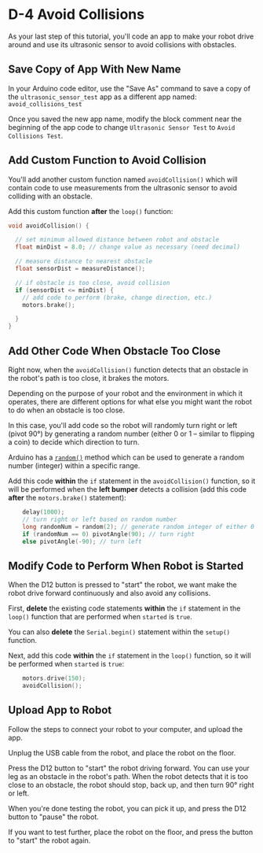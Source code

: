 # D-4 Avoid Collisions

As your last step of this tutorial, you'll code an app to make your robot drive around and use its ultrasonic sensor to avoid collisions with obstacles.

## Save Copy of App With New Name <a id="save-copy-of-app-with-new-name"></a>

In your Arduino code editor, use the "Save As" command to save a copy of the `ultrasonic_sensor_test` app as a different app named: `avoid_collisions_test`

Once you saved the new app name, modify the block comment near the beginning of the app code to change `Ultrasonic Sensor Test` to `Avoid Collisions Test`.

## Add Custom Function to Avoid Collision

You'll add another custom function named `avoidCollision()` which will contain code to use measurements from the ultrasonic sensor to avoid colliding with an obstacle.

Add this custom function **after** the `loop()` function:

```cpp
void avoidCollision() {

  // set minimum allowed distance between robot and obstacle
  float minDist = 8.0; // change value as necessary (need decimal)

  // measure distance to nearest obstacle
  float sensorDist = measureDistance();

  // if obstacle is too close, avoid collision
  if (sensorDist <= minDist) {
    // add code to perform (brake, change direction, etc.)
    motors.brake();

  }
}
```

## Add Other Code When Obstacle Too Close

Right now, when the `avoidCollision()` function detects that an obstacle in the robot's path is too close, it brakes the motors.

Depending on the purpose of your robot and the environment in which it operates, there are different options for what else you might want the robot to do when an obstacle is too close.

In this case, you'll add code so the robot will randomly turn right or left \(pivot 90°\) by generating a random number \(either 0 or 1 – similar to flipping a coin\) to decide which direction to turn.

Arduino has a [`random()`](https://www.arduino.cc/reference/en/language/functions/random-numbers/random/) method which can be used to generate a random number \(integer\) within a specific range.

Add this code **within** the `if` statement in the `avoidCollision()` function, so it will be performed when the **left bumper** detects a collision \(add this code **after** the `motors.brake()` statement\):

```cpp
    delay(1000);
    // turn right or left based on random number
    long randomNum = random(2); // generate random integer of either 0 or 1
    if (randomNum == 0) pivotAngle(90); // turn right
    else pivotAngle(-90); // turn left
```

## Modify Code to Perform When Robot is Started

When the D12 button is pressed to "start" the robot, we want make the robot drive forward continuously and also avoid any collisions.

First, **delete** the existing code statements **within** the `if` statement in the `loop()` function that are performed when `started` is `true`.

You can also **delete** the `Serial.begin()` statement within the `setup()` function.

Next, add this code **within** the `if` statement in the `loop()` function, so it will be performed when `started` is `true`:

```cpp
    motors.drive(150);
    avoidCollision();
```

## Upload App to Robot

Follow the steps to connect your robot to your computer, and upload the app.

Unplug the USB cable from the robot, and place the robot on the floor.

Press the D12 button to "start" the robot driving forward. You can use your leg as an obstacle in the robot's path. When the robot detects that it is too close to an obstacle, the robot should stop, back up, and then turn 90° right or left.

When you're done testing the robot, you can pick it up, and press the D12 button to "pause" the robot.

If you want to test further, place the robot on the floor, and press the button to "start" the robot again.

